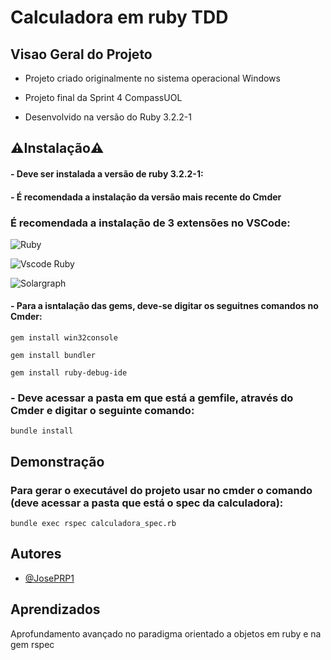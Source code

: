 # Calculadora em ruby TDD
## Visao Geral do Projeto
 - Projeto criado originalmente no sistema operacional 
 Windows

 - Projeto final da Sprint 4 CompassUOL

 - Desenvolvido na versão do Ruby 3.2.2-1

## ⚠️Instalação⚠️

#### - Deve ser instalada a versão de ruby 3.2.2-1:
    

#### - É recomendada a instalação da versão mais recente do Cmder

### É recomendada a instalação de 3 extensões no VSCode:   

![Ruby](https://github.com/JosePRP1/img/blob/main/imagens%20guit/Screenshot_2.png?raw=true)

![Vscode Ruby](https://github.com/JosePRP1/img/blob/main/imagens%20guit/Screenshot_3.png?raw=true)

![Solargraph](https://github.com/JosePRP1/img/blob/main/imagens%20guit/Screenshot_1.png?raw=true)


#### - Para a isntalação das gems, deve-se digitar os seguitnes comandos no Cmder:
    gem install win32console

    gem install bundler

    gem install ruby-debug-ide
### - Deve acessar a pasta em que está a gemfile, através do Cmder e digitar o seguinte comando:
    bundle install

## Demonstração
### Para gerar o executável do projeto usar no cmder o comando (deve acessar a pasta que está o spec da calculadora):
    bundle exec rspec calculadora_spec.rb


## Autores

- [@JosePRP1](https://www.github.com/josePRP1)


## Aprendizados

Aprofundamento avançado no paradigma orientado a objetos em ruby e na gem rspec
